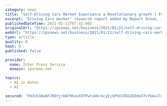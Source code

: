 ```yaml
---
category: news
title: "Self-Driving Cars Market Experience a Revolutionary growth | Ford Motor, Nissan Motor, General Motor"
excerpt: "Driving Cars market’ research report added by Report Ocean, is an in-depth analysis of the latest developments, market size, status, upcoming technologies, industry drivers, challenges, regulatory policies,"
publishedDateTime: 2021-01-21T07:42:00Z
originalUrl: "https://ipsnews.net/business/2021/01/21/self-driving-cars-market-experience-a-revolutionary-growth-ford-motor-nissan-motor-general-motor/"
webUrl: "https://ipsnews.net/business/2021/01/21/self-driving-cars-market-experience-a-revolutionary-growth-ford-motor-nissan-motor-general-motor/"
type: article
quality: 0
heat: 0
published: false

provider:
  name: Inter Press Service
  domain: ipsnews.net

topics:
  - AI in Autos
  - AI

secured: "FH3n51Na6FJKOYj+kN79SoLK9TPwtxkKr4cyEjSPhCUZGG3EEHaSTvY6AuJlvsMrxAcdMJZVXwV5md6t+hKB1tViOFE71g/WtYW36+H25BgTYqIWruWkhnObbpjpMrSVlIE52WxNtBuV8IaBj/17XGujp9Dzc4IBnernxZJXbaNYRpIy4xKLkS1pb4a09wtzfC2RdxmtwSV6RIefPCTvLb/RI/Ociu9yHKpzVX4xZkKwakDefuWD4Yjfit3NW2jU4dthDCUk1JqygnqxhxknnCjmi0OJ4A4BgHfkR8zyfVQA+oQW4uGKqjbNFwBfG4BXMWyfUBOvR4OyYP21oFRLI2dis267lFQvEIge9Ax9GOE=;hV2da93V0TfxsgyPp8srWQ=="
---
```


